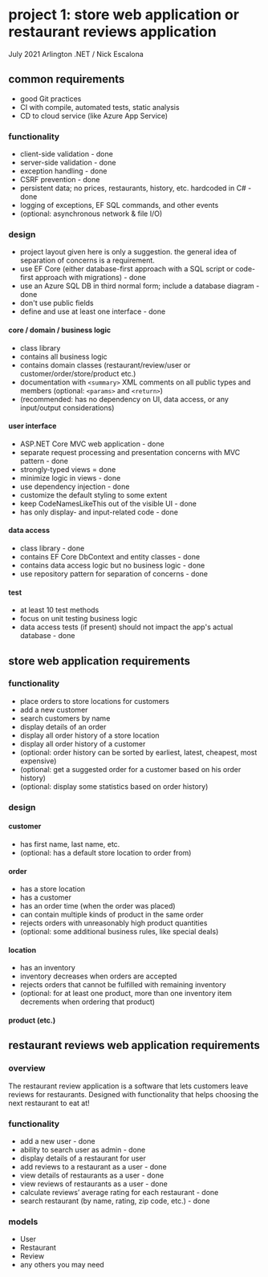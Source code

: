 # project 1: store web application or restaurant reviews application
July 2021 Arlington .NET / Nick Escalona

## common requirements

* good Git practices
* CI with compile, automated tests, static analysis
* CD to cloud service (like Azure App Service)
### functionality
* client-side validation - done
* server-side validation - done
* exception handling - done
* CSRF prevention - done
* persistent data; no prices, restaurants, history, etc. hardcoded in C# - done
* logging of exceptions, EF SQL commands, and other events
* (optional: asynchronous network & file I/O)

### design
* project layout given here is only a suggestion. the general idea of
  separation of concerns is a requirement.
* use EF Core (either database-first approach with a SQL script or code-first approach with migrations) - done
* use an Azure SQL DB in third normal form; include a database diagram - done
* don't use public fields
* define and use at least one interface - done

#### core / domain / business logic
* class library
* contains all business logic
* contains domain classes (restaurant/review/user or customer/order/store/product etc.)
* documentation with `<summary>` XML comments on all public types and members (optional: `<params>` and `<return>`)
* (recommended: has no dependency on UI, data access, or any input/output considerations)

#### user interface
* ASP.NET Core MVC web application - done
* separate request processing and presentation concerns with MVC pattern - done
* strongly-typed views = done
* minimize logic in views - done
* use dependency injection - done
* customize the default styling to some extent
* keep CodeNamesLikeThis out of the visible UI - done
* has only display- and input-related code - done

#### data access
* class library - done
* contains EF Core DbContext and entity classes - done
* contains data access logic but no business logic - done
* use repository pattern for separation of concerns - done

#### test
* at least 10 test methods
* focus on unit testing business logic
* data access tests (if present) should not impact the app's actual database - done

## store web application requirements

### functionality
* place orders to store locations for customers
* add a new customer
* search customers by name
* display details of an order
* display all order history of a store location
* display all order history of a customer
* (optional: order history can be sorted by earliest, latest, cheapest, most expensive)
* (optional: get a suggested order for a customer based on his order history)
* (optional: display some statistics based on order history)

### design

#### customer
* has first name, last name, etc.
* (optional: has a default store location to order from)

#### order
* has a store location
* has a customer
* has an order time (when the order was placed)
* can contain multiple kinds of product in the same order
* rejects orders with unreasonably high product quantities
* (optional: some additional business rules, like special deals)

#### location
* has an inventory
* inventory decreases when orders are accepted
* rejects orders that cannot be fulfilled with remaining inventory
* (optional: for at least one product, more than one inventory item decrements when ordering that product)

#### product (etc.)

## restaurant reviews web application requirements

### overview

The restaurant review application is a software that lets customers leave reviews for restaurants. Designed with functionality that helps choosing the next restaurant to eat at!

### functionality

- add a new user - done
- ability to search user as admin - done
- display details of a restaurant for user 
- add reviews to a restaurant as a user - done
- view details of restaurants as a user - done
- view reviews of restaurants as a user - done
- calculate reviews’ average rating for each restaurant - done
- search restaurant (by name, rating, zip code, etc.) - done

### models

- User
- Restaurant
- Review
- any others you may need
